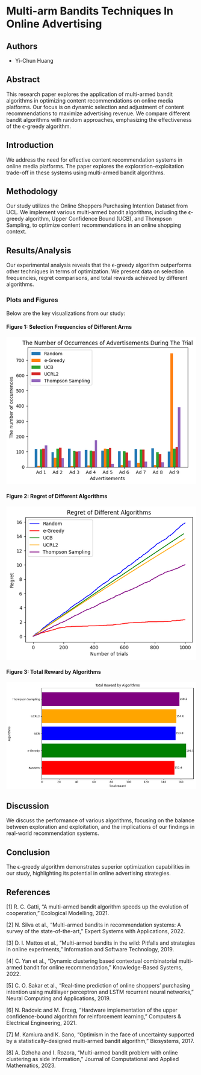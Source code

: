 # Multi-arm Bandits Techniques In Online Advertising

## Authors
- Yi-Chun Huang
  
## Abstract
This research paper explores the application of multi-armed bandit algorithms in optimizing content recommendations on online media platforms. Our focus is on dynamic selection and adjustment of content recommendations to maximize advertising revenue. We compare different bandit algorithms with random approaches, emphasizing the effectiveness of the ϵ-greedy algorithm.

## Introduction
We address the need for effective content recommendation systems in online media platforms. The paper explores the exploration-exploitation trade-off in these systems using multi-armed bandit algorithms. 

## Methodology
Our study utilizes the Online Shoppers Purchasing Intention Dataset from UCL. We implement various multi-armed bandit algorithms, including the ϵ-greedy algorithm, Upper Confidence Bound (UCB), and Thompson Sampling, to optimize content recommendations in an online shopping context.

## Results/Analysis
Our experimental analysis reveals that the ϵ-greedy algorithm outperforms other techniques in terms of optimization. We present data on selection frequencies, regret comparisons, and total rewards achieved by different algorithms.

### Plots and Figures
Below are the key visualizations from our study:

#### Figure 1: Selection Frequencies of Different Arms
![Selection Frequencies](images/arm.png)

#### Figure 2: Regret of Different Algorithms
![Regret Comparison](images/regret.png)

#### Figure 3: Total Reward by Algorithms
![Total Reward](images/reward.png)

## Discussion
We discuss the performance of various algorithms, focusing on the balance between exploration and exploitation, and the implications of our findings in real-world recommendation systems.

## Conclusion
The ϵ-greedy algorithm demonstrates superior optimization capabilities in our study, highlighting its potential in online advertising strategies.

## References
<a id="1">[1]</a> R. C. Gatti, “A multi-armed bandit algorithm speeds up the evolution of cooperation,” Ecological Modelling, 2021.

<a id="1">[2]</a> N. Silva et al., “Multi-armed bandits in recommendation systems: A survey of the state-of-the-art,” Expert Systems with Applications, 2022.

<a id="1">[3]</a> D. I. Mattos et al., “Multi-armed bandits in the wild: Pitfalls and strategies in online experiments,” Information and Software Technology, 2019.

<a id="1">[4]</a> C. Yan et al., “Dynamic clustering based contextual combinatorial multi-armed bandit for online recommendation,” Knowledge-Based Systems, 2022.

<a id="1">[5]</a> C. O. Sakar et al., “Real-time prediction of online shoppers’ purchasing intention using multilayer perceptron and LSTM recurrent neural networks,” Neural Computing and Applications, 2019.

<a id="1">[6]</a> N. Radovic and M. Erceg, “Hardware implementation of the upper confidence-bound algorithm for reinforcement learning,” Computers & Electrical Engineering, 2021.

<a id="1">[7]</a> M. Kamiura and K. Sano, “Optimism in the face of uncertainty supported by a statistically-designed multi-armed bandit algorithm,” Biosystems, 2017.

<a id="1">[8]</a> A. Dzhoha and I. Rozora, “Multi-armed bandit problem with online clustering as side information,” Journal of Computational and Applied Mathematics, 2023.
